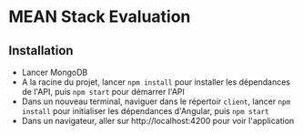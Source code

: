 # MEAN Stack Evaluation

## Installation
* Lancer MongoDB
* A la racine du projet, lancer `npm install` pour installer les dépendances de l'API, puis `npm start` pour démarrer l'API
* Dans un nouveau terminal, naviguer dans le répertoir `client`, lancer `npm install` pour initialiser les dépendances d'Angular, puis `npm start`
* Dans un navigateur, aller sur http://localhost:4200 pour voir l'application
